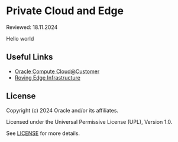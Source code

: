 # Private Cloud and Edge

Reviewed: 18.11.2024

Hello world

## Useful Links

- [Oracle Compute Cloud@Customer](https://www.oracle.com/uk/cloud/compute/cloud-at-customer/)
- [Roving Edge Infrastructure](https://www.oracle.com/uk/cloud/roving-edge-infrastructure/)

## License

Copyright (c) 2024 Oracle and/or its affiliates.

Licensed under the Universal Permissive License (UPL), Version 1.0.

See [LICENSE](https://github.com/oracle-devrel/technology-engineering/blob/main/LICENSE) for more details.
